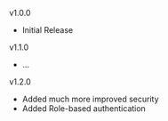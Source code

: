 v1.0.0

- Initial Release

v1.1.0

- ...

v1.2.0

- Added much more improved security
- Added Role-based authentication